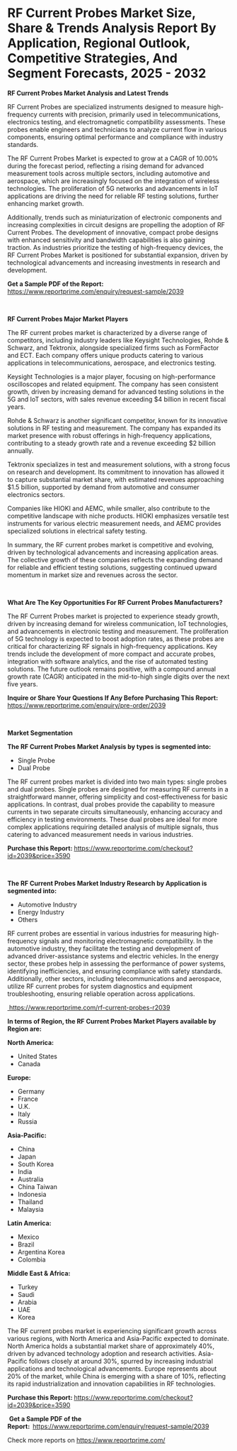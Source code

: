 <p><h1>RF Current Probes Market Size, Share & Trends Analysis Report By Application, Regional Outlook, Competitive Strategies, And Segment Forecasts, 2025 - 2032</h1></p><p><strong>RF Current Probes Market Analysis and Latest Trends</strong></p>
<p><p>RF Current Probes are specialized instruments designed to measure high-frequency currents with precision, primarily used in telecommunications, electronics testing, and electromagnetic compatibility assessments. These probes enable engineers and technicians to analyze current flow in various components, ensuring optimal performance and compliance with industry standards.</p><p>The RF Current Probes Market is expected to grow at a CAGR of 10.00% during the forecast period, reflecting a rising demand for advanced measurement tools across multiple sectors, including automotive and aerospace, which are increasingly focused on the integration of wireless technologies. The proliferation of 5G networks and advancements in IoT applications are driving the need for reliable RF testing solutions, further enhancing market growth.</p><p>Additionally, trends such as miniaturization of electronic components and increasing complexities in circuit designs are propelling the adoption of RF Current Probes. The development of innovative, compact probe designs with enhanced sensitivity and bandwidth capabilities is also gaining traction. As industries prioritize the testing of high-frequency devices, the RF Current Probes Market is positioned for substantial expansion, driven by technological advancements and increasing investments in research and development.</p></p>
<p><strong>Get a Sample PDF of the Report:&nbsp;</strong> <a href="https://www.reportprime.com/enquiry/request-sample/2039?utm_campaign=3098&utm_medium=2&utm_source=Github&utm_content=ia&utm_term=18032025&utm_id=rf-current-probes">https://www.reportprime.com/enquiry/request-sample/2039</a></p>
<p>&nbsp;</p>
<p><strong>RF Current Probes Major Market Players</strong></p>
<p><p>The RF current probes market is characterized by a diverse range of competitors, including industry leaders like Keysight Technologies, Rohde & Schwarz, and Tektronix, alongside specialized firms such as FormFactor and ECT. Each company offers unique products catering to various applications in telecommunications, aerospace, and electronics testing.</p><p>Keysight Technologies is a major player, focusing on high-performance oscilloscopes and related equipment. The company has seen consistent growth, driven by increasing demand for advanced testing solutions in the 5G and IoT sectors, with sales revenue exceeding $4 billion in recent fiscal years.</p><p>Rohde & Schwarz is another significant competitor, known for its innovative solutions in RF testing and measurement. The company has expanded its market presence with robust offerings in high-frequency applications, contributing to a steady growth rate and a revenue exceeding $2 billion annually.</p><p>Tektronix specializes in test and measurement solutions, with a strong focus on research and development. Its commitment to innovation has allowed it to capture substantial market share, with estimated revenues approaching $1.5 billion, supported by demand from automotive and consumer electronics sectors.</p><p>Companies like HIOKI and AEMC, while smaller, also contribute to the competitive landscape with niche products. HIOKI emphasizes versatile test instruments for various electric measurement needs, and AEMC provides specialized solutions in electrical safety testing.</p><p>In summary, the RF current probes market is competitive and evolving, driven by technological advancements and increasing application areas. The collective growth of these companies reflects the expanding demand for reliable and efficient testing solutions, suggesting continued upward momentum in market size and revenues across the sector.</p></p>
<p>&nbsp;</p>
<p><strong>What Are The Key Opportunities For RF Current Probes Manufacturers?</strong></p>
<p><p>The RF Current Probes market is projected to experience steady growth, driven by increasing demand for wireless communication, IoT technologies, and advancements in electronic testing and measurement. The proliferation of 5G technology is expected to boost adoption rates, as these probes are critical for characterizing RF signals in high-frequency applications. Key trends include the development of more compact and accurate probes, integration with software analytics, and the rise of automated testing solutions. The future outlook remains positive, with a compound annual growth rate (CAGR) anticipated in the mid-to-high single digits over the next five years.</p></p>
<p><strong>Inquire or Share Your Questions If Any Before Purchasing This Report:</strong> <a href="https://www.reportprime.com/enquiry/pre-order/2039?utm_campaign=3098&utm_medium=2&utm_source=Github&utm_content=ia&utm_term=18032025&utm_id=rf-current-probes">https://www.reportprime.com/enquiry/pre-order/2039</a></p>
<p>&nbsp;</p>
<p><strong>Market Segmentation</strong></p>
<p><strong>The RF Current Probes Market Analysis by types is segmented into:</strong></p>
<p><ul><li>Single Probe</li><li>Dual Probe</li></ul></p>
<p><p>The RF current probes market is divided into two main types: single probes and dual probes. Single probes are designed for measuring RF currents in a straightforward manner, offering simplicity and cost-effectiveness for basic applications. In contrast, dual probes provide the capability to measure currents in two separate circuits simultaneously, enhancing accuracy and efficiency in testing environments. These dual probes are ideal for more complex applications requiring detailed analysis of multiple signals, thus catering to advanced measurement needs in various industries.</p></p>
<p><strong>Purchase this Report:&nbsp;</strong><a href="https://www.reportprime.com/checkout?id=2039&price=3590&utm_campaign=3098&utm_medium=2&utm_source=Github&utm_content=ia&utm_term=18032025&utm_id=rf-current-probes">https://www.reportprime.com/checkout?id=2039&price=3590</a></p>
<p>&nbsp;</p>
<p><strong>The RF Current Probes Market Industry Research by Application is segmented into:</strong></p>
<p><ul><li>Automotive Industry</li><li>Energy Industry</li><li>Others</li></ul></p>
<p><p>RF current probes are essential in various industries for measuring high-frequency signals and monitoring electromagnetic compatibility. In the automotive industry, they facilitate the testing and development of advanced driver-assistance systems and electric vehicles. In the energy sector, these probes help in assessing the performance of power systems, identifying inefficiencies, and ensuring compliance with safety standards. Additionally, other sectors, including telecommunications and aerospace, utilize RF current probes for system diagnostics and equipment troubleshooting, ensuring reliable operation across applications.</p></p>
<p><a href="https://www.reportprime.com/rf-current-probes-r2039?utm_campaign=3098&utm_medium=2&utm_source=Github&utm_content=ia&utm_term=18032025&utm_id=rf-current-probes">&nbsp;https://www.reportprime.com/rf-current-probes-r2039</a></p>
<p><strong>In terms of Region, the RF Current Probes Market Players available by Region are:</strong></p>
<p>
    <p> <strong> North America: </strong>
        <ul>
            <li>United States</li>
            <li>Canada</li>
        </ul>
        </p> 
    <p> <strong> Europe: </strong>
        <ul>
            <li>Germany</li>
            <li>France</li>
            <li>U.K.</li>
            <li>Italy</li>
            <li>Russia</li>
        </ul>
        </p> 
    <p> <strong> Asia-Pacific: </strong>
        <ul>
            <li>China</li>
            <li>Japan</li>
            <li>South Korea</li>
            <li>India</li>
            <li>Australia</li>
            <li>China Taiwan</li>
            <li>Indonesia</li>
            <li>Thailand</li>
            <li>Malaysia</li>
        </ul>
        </p> 
    <p> <strong> Latin America: </strong>
        <ul>
            <li>Mexico</li>
            <li>Brazil</li>
            <li>Argentina Korea</li>
            <li>Colombia</li>
        </ul>
        </p> 
    <p> <strong> Middle East & Africa: </strong>
        <ul>
            <li>Turkey</li>
            <li>Saudi</li>
            <li>Arabia</li>
            <li>UAE</li>
            <li>Korea</li>
        </ul>
    </p>
    </p>
<p><p>The RF current probes market is experiencing significant growth across various regions, with North America and Asia-Pacific expected to dominate. North America holds a substantial market share of approximately 40%, driven by advanced technology adoption and research activities. Asia-Pacific follows closely at around 30%, spurred by increasing industrial applications and technological advancements. Europe represents about 20% of the market, while China is emerging with a share of 10%, reflecting its rapid industrialization and innovation capabilities in RF technologies.</p></p>
<p><strong>Purchase this Report: </strong><a href="https://www.reportprime.com/checkout?id=2039&price=3590&utm_campaign=3098&utm_medium=2&utm_source=Github&utm_content=ia&utm_term=18032025&utm_id=rf-current-probes">https://www.reportprime.com/checkout?id=2039&price=3590</a></p>
<p>&nbsp;<strong>Get a Sample PDF of the Report:&nbsp;&nbsp;</strong><a href="https://www.reportprime.com/enquiry/request-sample/2039?utm_campaign=3098&utm_medium=2&utm_source=Github&utm_content=ia&utm_term=18032025&utm_id=rf-current-probes">https://www.reportprime.com/enquiry/request-sample/2039</a></p>
<p><strong></strong></p>
<p>Check more reports on <a href="https://www.reportprime.com/?utm_campaign=3098&utm_medium=2&utm_source=Github&utm_content=ia&utm_term=18032025&utm_id=rf-current-probes">https://www.reportprime.com/</a></p>